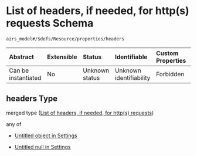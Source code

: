 # List of headers, if needed, for http(s) requests Schema

```txt
airs_model#/$defs/Resource/properties/headers
```



| Abstract            | Extensible | Status         | Identifiable            | Custom Properties | Additional Properties | Access Restrictions | Defined In                                                                   |
| :------------------ | :--------- | :------------- | :---------------------- | :---------------- | :-------------------- | :------------------ | :--------------------------------------------------------------------------- |
| Can be instantiated | No         | Unknown status | Unknown identifiability | Forbidden         | Allowed               | none                | [model.schema.json\*](../../../out/model.schema.json "open original schema") |

## headers Type

merged type ([List of headers, if needed, for http(s) requests](model-defs-resource-properties-list-of-headers-if-needed-for-https-requests.md))

any of

*   [Untitled object in Settings](model-defs-resource-properties-list-of-headers-if-needed-for-https-requests-anyof-0.md "check type definition")

*   [Untitled null in Settings](model-defs-resource-properties-list-of-headers-if-needed-for-https-requests-anyof-1.md "check type definition")
